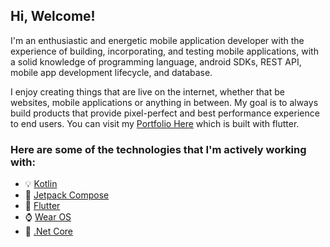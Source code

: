 Hi, Welcome!
------------

I'm an enthusiastic and energetic mobile application developer with the experience of building, incorporating, and testing mobile applications, with a solid knowledge of programming language, android SDKs, REST API, mobile app development lifecycle, and database.

I enjoy creating things that are live on the internet, whether that be websites, mobile applications or anything in between. My goal is to always build products that provide pixel-perfect and best performance experience to end users. You can visit my [Portfolio Here](https://ghaleprachan.github.io/#/) which is built with flutter.

### Here are some of the technologies that I'm actively working with:

- 💡 [Kotlin](https://kotlinlang.org/docs/getting-started.html#is-anything-missing) 
- 🚀 [Jetpack Compose](https://developer.android.com/jetpack/compose)
- 👯 [Flutter](https://docs.flutter.dev/)
- ⌚ [Wear OS](https://developer.android.com/training/wearables)
- 🔭 [.Net Core](https://docs.microsoft.com/en-us/aspnet/core/?view=aspnetcore-6.0)
